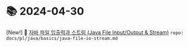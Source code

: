 # 📚 2024-04-30
[New!] 📗 [자바 파일 입출력과 스트림 (Java File Input/Output & Stream)](https://til.qriosity.dev/featured/pl/java/basics/java-file-io-stream) `repo: docs/pl/java/basics/java-file-io-stream.md`